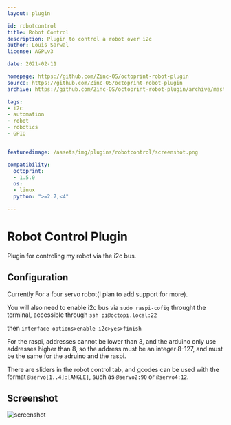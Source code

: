 ```yaml
---
layout: plugin

id: robotcontrol
title: Robot Control
description: Plugin to control a robot over i2c
author: Louis Sarwal
license: AGPLv3

date: 2021-02-11

homepage: https://github.com/Zinc-OS/octoprint-robot-plugin
source: https://github.com/Zinc-OS/octoprint-robot-plugin
archive: https://github.com/Zinc-OS/octoprint-robot-plugin/archive/master.zip

tags:
- i2c
- automation
- robot
- robotics
- GPIO


featuredimage: /assets/img/plugins/robotcontrol/screenshot.png

compatibility:
  octoprint:
  - 1.5.0
  os:
  - linux
  python: ">=2.7,<4"

---
```



# Robot Control Plugin

Plugin for controling my robot via the i2c bus.


## Configuration

Currently For a four servo robot(I plan to add support for more).

You will also need to enable i2c bus via ```sudo raspi-cofig``` throught the terminal, accessible through ```ssh pi@octopi.local:22```

then
```interface options>enable i2c>yes>finish```

For the raspi, addresses cannot be lower than 3, and the arduino only use addresses higher than 8, so the address must be an integer 8-127, and must be the same for the adruino and the raspi.

There are sliders in the robot control tab, and gcodes can be used with the format ```@servo[1..4]:[ANGLE]```, such as ```@servo2:90``` or ```@servo4:12```.

## Screenshot

![screenshot](/assets/img/plugins/robotcontrol/screneshot.png)
